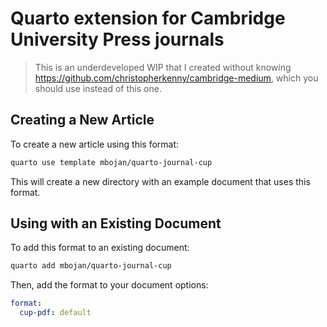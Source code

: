 # Quarto extension for Cambridge University Press journals

> This is an underdeveloped WIP that I created without knowing
https://github.com/christopherkenny/cambridge-medium, which you should use
instead of this one.

## Creating a New Article

To create a new article using this format:


```bash
quarto use template mbojan/quarto-journal-cup
```

This will create a new directory with an example document that uses this format.

## Using with an Existing Document

To add this format to an existing document:


```bash
quarto add mbojan/quarto-journal-cup
```

Then, add the format to your document options:

```yaml
format:
  cup-pdf: default
```    

